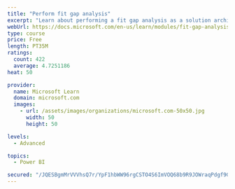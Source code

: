 ```yaml
---
title: "Perform fit gap analysis"
excerpt: "Learn about performing a fit gap analysis as a solution architect for Dynamics 365 and Microsoft Power Platform."
webUrl: https://docs.microsoft.com/en-us/learn/modules/fit-gap-analysis/
type: course
price: Free
length: PT35M
ratings:
  count: 422
  average: 4.7251186
heat: 50

provider:
  name: Microsoft Learn
  domain: microsoft.com
  images:
    - url: /assets/images/organizations/microsoft.com-50x50.jpg
      width: 50
      height: 50

levels:
  - Advanced

topics:
  - Power BI

secured: "/JQESBgmMrVVVhsQ7r/YpF1hbWW96rgCSTO4S6ImVOQ68b9R9JOWraqPdgf9GaAYDh4jAFcNTvnww0j0aCJNF/8juedMMfBZxG6Sa6RPeb0zLxJK8AJTNjgNbAwjIjL1L6mWPJbMMBB0c//Mwe+N1Q5zPkn25qffqAUywsdYwcRr6Od3EV3KD0cg4VXUkdJng/WseJBUGf1Iu7majQmmsjm4ACNpUqqa1Oq1IpIQBF/opEQmx8Jyqpll5RiOTgym5+unU2qtVMueoedqapSEaM+6d46pzjPhUriK65oSGUItUopPDOl5pvF+T4sgKJxA3EJ3FlRk5g4AYCd2jHLzVtbtZGTqlYHeJNN5zZYm5HZABiiG/innMjyppyk6Y6YRzaMMp1DWH5SlMFS+ps+AXKsNSH0xmYLzicpOPLe9g4c=;ONgNcr7ZYZ2nkPd9nMV83w=="
---
```


